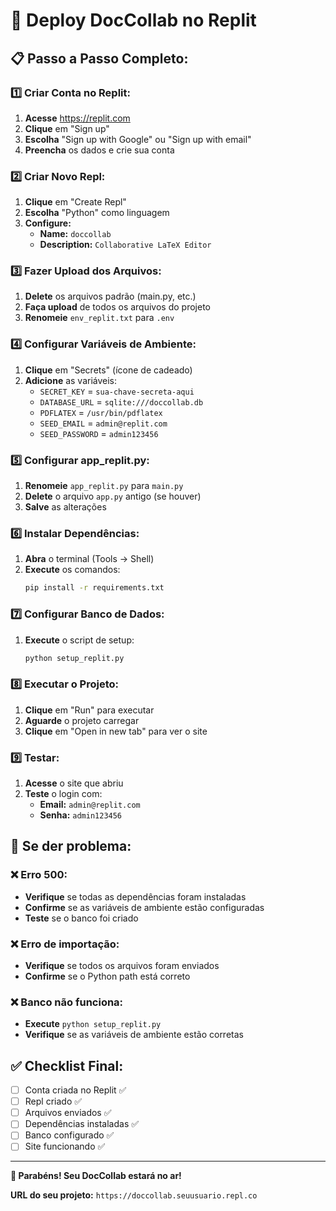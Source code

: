 # 🚀 Deploy DocCollab no Replit

## 📋 Passo a Passo Completo:

### 1️⃣ **Criar Conta no Replit:**
1. **Acesse** https://replit.com
2. **Clique** em "Sign up"
3. **Escolha** "Sign up with Google" ou "Sign up with email"
4. **Preencha** os dados e crie sua conta

### 2️⃣ **Criar Novo Repl:**
1. **Clique** em "Create Repl"
2. **Escolha** "Python" como linguagem
3. **Configure:**
   - **Name:** `doccollab`
   - **Description:** `Collaborative LaTeX Editor`

### 3️⃣ **Fazer Upload dos Arquivos:**
1. **Delete** os arquivos padrão (main.py, etc.)
2. **Faça upload** de todos os arquivos do projeto
3. **Renomeie** `env_replit.txt` para `.env`

### 4️⃣ **Configurar Variáveis de Ambiente:**
1. **Clique** em "Secrets" (ícone de cadeado)
2. **Adicione** as variáveis:
   - `SECRET_KEY` = `sua-chave-secreta-aqui`
   - `DATABASE_URL` = `sqlite:///doccollab.db`
   - `PDFLATEX` = `/usr/bin/pdflatex`
   - `SEED_EMAIL` = `admin@replit.com`
   - `SEED_PASSWORD` = `admin123456`

### 5️⃣ **Configurar app_replit.py:**
1. **Renomeie** `app_replit.py` para `main.py`
2. **Delete** o arquivo `app.py` antigo (se houver)
3. **Salve** as alterações

### 6️⃣ **Instalar Dependências:**
1. **Abra** o terminal (Tools → Shell)
2. **Execute** os comandos:
   ```bash
   pip install -r requirements.txt
   ```

### 7️⃣ **Configurar Banco de Dados:**
1. **Execute** o script de setup:
   ```bash
   python setup_replit.py
   ```

### 8️⃣ **Executar o Projeto:**
1. **Clique** em "Run" para executar
2. **Aguarde** o projeto carregar
3. **Clique** em "Open in new tab" para ver o site

### 9️⃣ **Testar:**
1. **Acesse** o site que abriu
2. **Teste** o login com:
   - **Email:** `admin@replit.com`
   - **Senha:** `admin123456`

## 🔧 **Se der problema:**

### ❌ Erro 500:
- **Verifique** se todas as dependências foram instaladas
- **Confirme** se as variáveis de ambiente estão configuradas
- **Teste** se o banco foi criado

### ❌ Erro de importação:
- **Verifique** se todos os arquivos foram enviados
- **Confirme** se o Python path está correto

### ❌ Banco não funciona:
- **Execute** `python setup_replit.py`
- **Verifique** se as variáveis de ambiente estão corretas

## ✅ **Checklist Final:**

- [ ] Conta criada no Replit ✅
- [ ] Repl criado ✅
- [ ] Arquivos enviados ✅
- [ ] Dependências instaladas ✅
- [ ] Banco configurado ✅
- [ ] Site funcionando ✅

---

**🎉 Parabéns! Seu DocCollab estará no ar!**

**URL do seu projeto:** `https://doccollab.seuusuario.repl.co`


